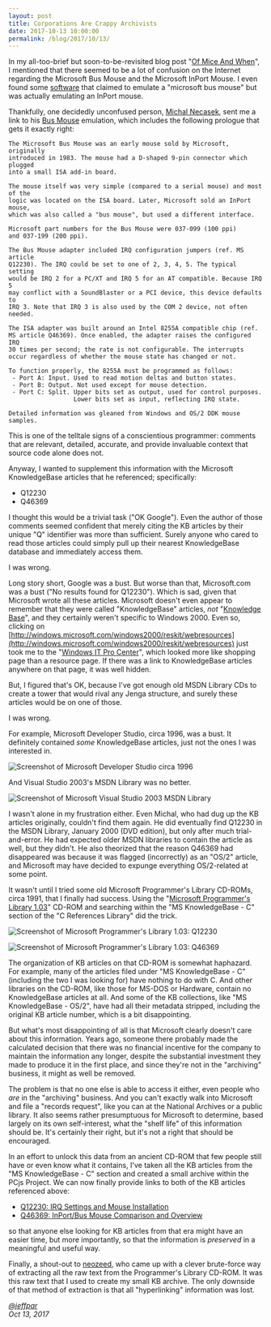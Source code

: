 ```yaml
---
layout: post
title: Corporations Are Crappy Archivists
date: 2017-10-13 10:00:00
permalink: /blog/2017/10/13/
---
```


In my all-too-brief but soon-to-be-revisited blog post "[Of Mice And When](/blog/2017/08/28/)", I mentioned that
there seemed to be a lot of confusion on the Internet regarding the Microsoft Bus Mouse and the Microsoft InPort Mouse.
I even found some [software](https://github.com/fr1tz/aimsgui/blob/master/aid/os/pc/devmouse.c) that claimed to emulate
a "microsoft bus mouse" but was actually emulating an InPort mouse.

Thankfully, one decidedly unconfused person, [Michal Necasek](http://www.os2museum.com), sent me a link to his
[Bus Mouse](https://www.virtualbox.org/svn/vbox/trunk/src/VBox/ExtPacks/BusMouseSample/BusMouse.cpp) emulation,
which includes the following prologue that gets it exactly right:

	The Microsoft Bus Mouse was an early mouse sold by Microsoft, originally
	introduced in 1983. The mouse had a D-shaped 9-pin connector which plugged
	into a small ISA add-in board.
	
	The mouse itself was very simple (compared to a serial mouse) and most of the
	logic was located on the ISA board. Later, Microsoft sold an InPort mouse,
	which was also called a "bus mouse", but used a different interface.
	
	Microsoft part numbers for the Bus Mouse were 037-099 (100 ppi)
	and 037-199 (200 ppi).
	
	The Bus Mouse adapter included IRQ configuration jumpers (ref. MS article
	Q12230). The IRQ could be set to one of 2, 3, 4, 5. The typical setting
	would be IRQ 2 for a PC/XT and IRQ 5 for an AT compatible. Because IRQ 5
	may conflict with a SoundBlaster or a PCI device, this device defaults to
	IRQ 3. Note that IRQ 3 is also used by the COM 2 device, not often needed.
	
	The ISA adapter was built around an Intel 8255A compatible chip (ref.
	MS article Q46369). Once enabled, the adapter raises the configured IRQ
	30 times per second; the rate is not configurable. The interrupts
	occur regardless of whether the mouse state has changed or not.
	
	To function properly, the 8255A must be programmed as follows:
	 - Port A: Input. Used to read motion deltas and button states.
	 - Port B: Output. Not used except for mouse detection.
	 - Port C: Split. Upper bits set as output, used for control purposes.
	                  Lower bits set as input, reflecting IRQ state.
	
	Detailed information was gleaned from Windows and OS/2 DDK mouse samples.

This is one of the telltale signs of a conscientious programmer: comments that are relevant, detailed, accurate,
and provide invaluable context that source code alone does not.

Anyway, I wanted to supplement this information with the Microsoft KnowledgeBase articles that he referenced;
specifically:

- Q12230
- Q46369

I thought this would be a trivial task ("OK Google").  Even the author of those comments seemed confident
that merely citing the KB articles by their unique "Q" identifier was more than sufficient.  Surely anyone
who cared to read those articles could simply pull up their nearest KnowledgeBase database and immediately
access them.

I was wrong.

Long story short, Google was a bust.  But worse than that, Microsoft.com was a bust ("No results found for Q12230").
Which is sad, given that Microsoft wrote all these articles.  Microsoft doesn't even appear to remember that they were
called "KnowledgeBase" articles, *not* "[Knowledge Base](https://technet.microsoft.com/en-us/library/cc938660.aspx)",
and they certainly weren't specific to Windows 2000.  Even so, clicking on [http://windows.microsoft.com/windows2000/reskit/webresources](http://windows.microsoft.com/windows2000/reskit/webresources)
just took me to the "[Windows IT Pro Center](https://www.microsoft.com/en-us/itpro/windows)", which looked more like
shopping page than a resource page.  If there was a link to KnowledgeBase articles anywhere on that page, it was well
hidden.

But, I figured that's OK, because I've got enough old MSDN Library CDs to create a tower that would rival any
Jenga structure, and surely these articles would be on one of those.

I was wrong.

For example, Microsoft Developer Studio, circa 1996, was a bust.  It definitely contained *some* KnowledgeBase
articles, just not the ones I was interested in.

![Screenshot of Microsoft Developer Studio circa 1996](/blog/images/win95-vc42-msdn.jpg)

And Visual Studio 2003's MSDN Library was no better.

![Screenshot of Microsoft Visual Studio 2003 MSDN Library](/blog/images/winxp-vs2003-msdn.jpg)

I wasn't alone in my frustration either.  Even Michal, who had dug up the KB articles originally, couldn't find
them again.  He did eventually find Q12230 in the MSDN Library, January 2000 (DVD edition), but only after much
trial-and-error.  He had expected older MSDN libraries to contain the article as well, but they didn't.  He also
theorized that the reason Q46369 had disappeared was because it was flagged (incorrectly) as an "OS/2" article,
and Microsoft may have decided to expunge everything OS/2-related at some point.

It wasn't until I tried some old Microsoft Programmer's Library CD-ROMs, circa 1991, that I finally had success.
Using the "[Microsoft Programmer's Library 1.03](/pubs/pc/reference/microsoft/mspl13/)" CD-ROM and searching within
the "MS KnowledgeBase - C" section of the "C References Library" did the trick.

![Screenshot of Microsoft Programmer's Library 1.03: Q12230](/blog/images/mspl103-q12230.jpg)

![Screenshot of Microsoft Programmer's Library 1.03: Q46369](/blog/images/mspl103-q46369.jpg)

The organization of KB articles on that CD-ROM is somewhat haphazard.  For example, many of the articles filed
under "MS KnowledgeBase - C" (including the two I was looking for) have nothing to do with C.  And other libraries
on the CD-ROM, like those for MS-DOS or Hardware, contain no KnowledgeBase articles at all.  And some of the KB
collections, like "MS KnowledgeBase - OS/2", have had all their metadata stripped, including the original KB article
number, which is a bit disappointing.

But what's most disappointing of all is that Microsoft clearly doesn't care about this information.  Years ago,
someone there probably made the calculated decision that there was no financial incentive for the company to maintain
the information any longer, despite the substantial investment they made to produce it in the first place, and since
they're not in the "archiving" business, it might as well be removed.

The problem is that no one else is able to access it either, even people who *are* in the "archiving" business.
And you can't exactly walk into Microsoft and file a "records request", like you can at the National Archives or a
public library.  It also seems rather presumptuous for Microsoft to determine, based largely on its own self-interest,
what the "shelf life" of this information should be.  It's certainly their right, but it's not a right that should
be encouraged.

In an effort to unlock this data from an ancient CD-ROM that few people still have or even know what it contains,
I've taken all the KB articles from the "MS KnowledgeBase - C" section and created a small archive within the PCjs
Project.  We can now finally provide links to both of the KB articles referenced above:

- [Q12230: IRQ Settings and Mouse Installation](/pubs/pc/reference/microsoft/kb/Q12230/)
- [Q46369: InPort/Bus Mouse Comparison and Overview](/pubs/pc/reference/microsoft/kb/Q46369/)

so that anyone else looking for KB articles from that era might have an easier time, but more importantly, so that
the information is *preserved* in a meaningful and useful way.

Finally, a shout-out to [neozeed](https://virtuallyfun.superglobalmegacorp.com/2012/07/05/2133/), who came up with
a clever brute-force way of extracting all the raw text from the Programmer's Library CD-ROM.  It was this raw text
that I used to create my small KB archive.  The only downside of that method of extraction is that all "hyperlinking"
information was lost.

*[@jeffpar](http://twitter.com/jeffpar)*  
*Oct 13, 2017*
